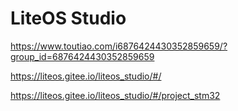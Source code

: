 # LiteOS Studio
https://www.toutiao.com/i6876424430352859659/?group_id=6876424430352859659

https://liteos.gitee.io/liteos_studio/#/

https://liteos.gitee.io/liteos_studio/#/project_stm32
